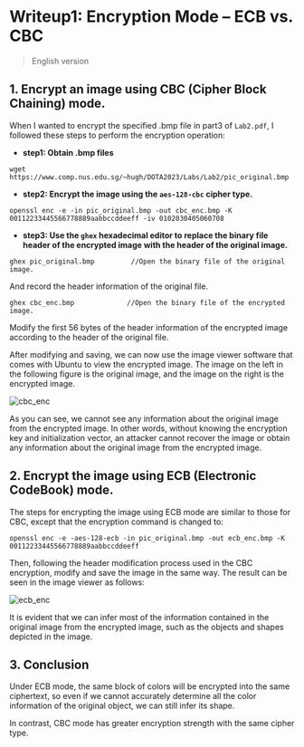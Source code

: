 # Writeup1: Encryption Mode – ECB vs. CBC

> English version



## 1. Encrypt an image using CBC (Cipher Block Chaining) mode.

When I wanted to encrypt the specified .bmp file in part3 of `Lab2.pdf`, I followed these steps to perform the encryption operation:

* **step1: Obtain .bmp files**

`wget https://www.comp.nus.edu.sg/~hugh/DOTA2023/Labs/Lab2/pic_original.bmp`

* **step2: Encrypt the image using the `aes-128-cbc` cipher type.**

`openssl enc -e -in pic_original.bmp -out cbc_enc.bmp -K 00112233445566778889aabbccddeeff -iv 0102030405060708`

* **step3: Use the `ghex` hexadecimal editor to replace the binary file header of the encrypted image with the header of the original image.**

`ghex pic_original.bmp         //Open the binary file of the original image.`

And record the header information of the original file.

`ghex cbc_enc.bmp             //Open the binary file of the encrypted image.`

Modify the first 56 bytes of the header information of the encrypted image according to the header of the original file.

After modifying and saving, we can now use the image viewer software that comes with Ubuntu to view the encrypted image. The image on the left in the following figure is the original image, and the image on the right is the encrypted image.

![cbc_enc](https://github.com/kkzka-hoh/Lab-img/blob/main/cbc_enc.png)

As you can see, we cannot see any information about the original image from the encrypted image. In other words, without knowing the encryption key and initialization vector, an attacker cannot recover the image or obtain any information about the original image from the encrypted image.



## 2. Encrypt the image using ECB (Electronic CodeBook) mode.

The steps for encrypting the image using ECB mode are similar to those for CBC, except that the encryption command is changed to:

`openssl enc -e -aes-128-ecb -in pic_original.bmp -out ecb_enc.bmp -K 00112233445566778889aabbccddeeff`

Then, following the header modification process used in the CBC encryption, modify and save the image in the same way. The result can be seen in the image viewer as follows:

![ecb_enc](D:\Desktop\kk\2023NUS暑期研习项目\DOTAfile\Lab_image\ecb_enc.png)

It is evident that we can infer most of the information contained in the original image from the encrypted image, such as the objects and shapes depicted in the image.



## 3. Conclusion

Under ECB mode, the same block of colors will be encrypted into the same ciphertext, so even if we cannot accurately determine all the color information of the original object, we can still infer its shape.

In contrast, CBC mode has greater encryption strength with the same cipher type.
